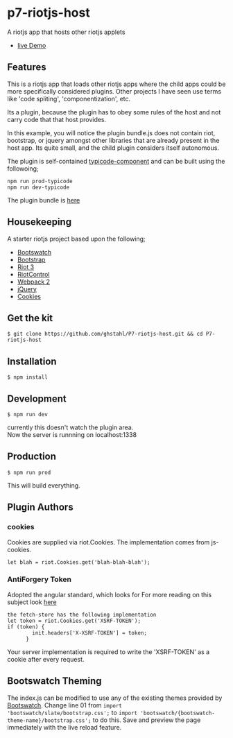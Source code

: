 # p7-riotjs-host
A riotjs app that hosts other riotjs applets
 
* [live Demo](https://ghstahl.github.io/riot1/)

## Features 
This is a riotjs app that loads other riotjs apps where the child apps could be more specifically considered plugins.
Other projects I have seen use terms like 'code spliting', 'componentization', etc.

Its a plugin, because the plugin has to obey some rules of the host and not carry code that that host provides.

In this example, you will notice the plugin bundle.js does not contain riot, bootstrap, or jquery amongst other libraries that are already present in the host app.  Its quite small, and the child plugin considers itself autonomous.

The plugin is self-contained [typicode-component](plugins/typicode_component) and can be built using the followoing;  
```
npm run prod-typicode
npm run dev-typicode
```
The plugin bundle is [here](dist/externals/typicode_component)

## Housekeeping 
A starter riotjs project based upon the following;

* [Bootswatch](http://bootswatch.com/)
* [Bootstrap](https://github.com/twbs/bootstrap)
* [Riot 3](https://muut.com/riotjs/)
* [RiotControl](https://github.com/jimsparkman/RiotControl/)
* [Webpack 2](http://webpack.github.io/)
* [jQuery](https://github.com/jquery/jquery)
* [Cookies](https://github.com/js-cookie/js-cookie)
## Get the kit

```
$ git clone https://github.com/ghstahl/P7-riotjs-host.git && cd P7-riotjs-host
```

## Installation

```
$ npm install
```

## Development

```
$ npm run dev
```
currently this doesn't watch the plugin area.  
Now the server is runnning on localhost:1338

## Production

```
$ npm run prod
```
This will build everything.

## Plugin Authors

### cookies
Cookies are supplied via riot.Cookies.  The implementation comes from js-cookies.   
```
let blah = riot.Cookies.get('blah-blah-blah');
```
### AntiForgery Token
Adopted the angular standard, which looks for 
For more reading on this subject look [here](http://www.dotnetcurry.com/aspnet/1343/aspnet-core-csrf-antiforgery-token)
```
the fetch-store has the following implementation
let token = riot.Cookies.get('XSRF-TOKEN');
if (token) {
        init.headers['X-XSRF-TOKEN'] = token;
      }

```
Your server implementation is required to write the 'XSRF-TOKEN' as a cookie after every request.  

## Bootswatch Theming

The index.js can be modified to use any of the existing themes provided by [Bootswatch](https://github.com/thomaspark/bootswatch/).
Change line 01 from `import 'bootswatch/slate/bootstrap.css';` to `import 'bootswatch/{bootswatch-theme-name}/bootstrap.css';` to do this.
Save and preview the page immediately with the live reload feature.

